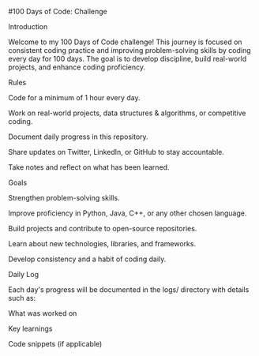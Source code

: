 #100 Days of Code: Challenge

Introduction

Welcome to my 100 Days of Code challenge! This journey is focused on consistent coding practice and improving problem-solving skills by coding every day for 100 days. The goal is to develop discipline, build real-world projects, and enhance coding proficiency.

Rules

Code for a minimum of 1 hour every day.

Work on real-world projects, data structures & algorithms, or competitive coding.

Document daily progress in this repository.

Share updates on Twitter, LinkedIn, or GitHub to stay accountable.

Take notes and reflect on what has been learned.

Goals

Strengthen problem-solving skills.

Improve proficiency in Python, Java, C++, or any other chosen language.

Build projects and contribute to open-source repositories.

Learn about new technologies, libraries, and frameworks.

Develop consistency and a habit of coding daily.

Daily Log

Each day's progress will be documented in the logs/ directory with details such as:

What was worked on

Key learnings

Code snippets (if applicable)
